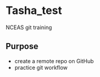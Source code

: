 # Tasha_test
NCEAS git training

## Purpose

- create a remote repo on GitHub
- practice git workflow
